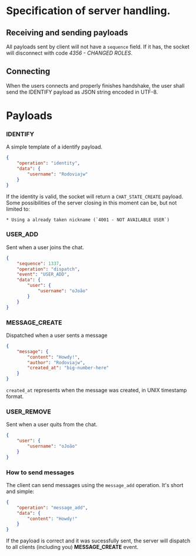 # Specification of server handling.

## Receiving and sending payloads

All payloads sent by client will not have a `sequence` field. If it has, the socket will disconnect with code *4356 - CHANGED ROLES*.

## Connecting

When the users connects and properly finishes handshake, the user shall send the IDENTIFY payload as JSON string encoded in UTF-8.

# Payloads

### IDENTIFY

A simple template of a identify payload.

```json
{
    "operation": "identity",
    "data": {
        "username": "Rodoviajw"
    }
}
```

If the identity is valid, the socket will return a `CHAT_STATE_CREATE` payload.
Some possibilities of the server closing in this moment can be, but not limited to:

    * Using a already taken nickname (`4001 - NOT AVAILABLE USER`)

### USER_ADD

Sent when a user joins the chat.

```json
{
    "sequence": 1337,
    "operation": "dispatch",
    "event": "USER_ADD",
    "data": {
        "user": {
            "username": "oJoão"
        }
    }
}
```

### MESSAGE_CREATE

Dispatched when a user sents a message

```json
{
    "message": {
        "content": "Howdy!",
        "author": "Rodoviajw",
        "created_at": "big-number-here"
    }
}
```

`created_at` represents when the message was created, in UNIX timestamp format.

### USER_REMOVE

Sent when a user quits from the chat.

```json
{
    "user": {
        "username": "oJoão"
    }
}
```

### How to send messages

The client can send messages using the `message_add` operation. It's short and simple:

```json
{
    "operation": "message_add",
    "data": {
        "content": "Howdy!"
    }
}
```

If the payload is correct and it was sucessfully sent, the server will dispatch to all clients (including you) **MESSAGE_CREATE** event.


